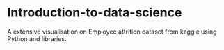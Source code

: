 # Introduction-to-data-science
 A extensive visualisation on Employee attrition dataset from kaggle using Python and libraries.
